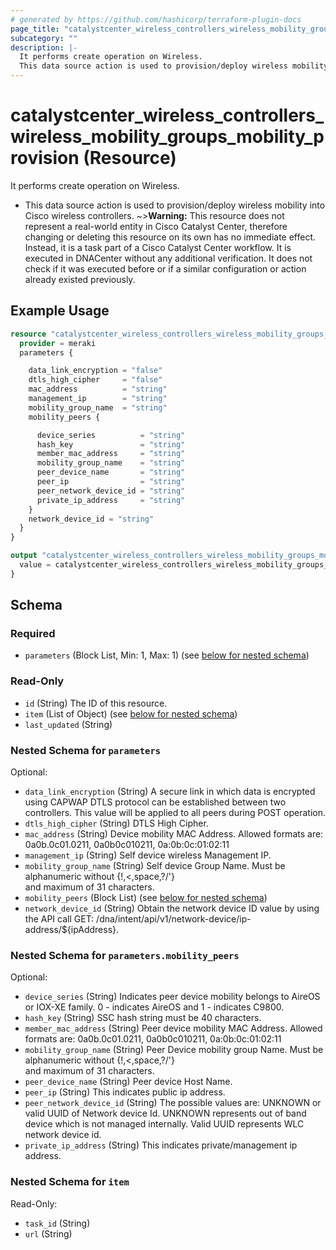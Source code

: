 ```yaml
---
# generated by https://github.com/hashicorp/terraform-plugin-docs
page_title: "catalystcenter_wireless_controllers_wireless_mobility_groups_mobility_provision Resource - terraform-provider-catalystcenter"
subcategory: ""
description: |-
  It performs create operation on Wireless.
  This data source action is used to provision/deploy wireless mobility into Cisco wireless controllers.
---
```


# catalystcenter_wireless_controllers_wireless_mobility_groups_mobility_provision (Resource)

It performs create operation on Wireless.

- This data source action is used to provision/deploy wireless mobility into Cisco wireless controllers.
~>**Warning:**
This resource does not represent a real-world entity in Cisco Catalyst Center, therefore changing or deleting this resource on its own has no immediate effect.
Instead, it is a task part of a Cisco Catalyst Center workflow. It is executed in DNACenter without any additional verification. It does not check if it was executed before or if a similar configuration or action already existed previously.

## Example Usage

```terraform
resource "catalystcenter_wireless_controllers_wireless_mobility_groups_mobility_provision" "example" {
  provider = meraki
  parameters {

    data_link_encryption = "false"
    dtls_high_cipher     = "false"
    mac_address          = "string"
    management_ip        = "string"
    mobility_group_name  = "string"
    mobility_peers {

      device_series          = "string"
      hash_key               = "string"
      member_mac_address     = "string"
      mobility_group_name    = "string"
      peer_device_name       = "string"
      peer_ip                = "string"
      peer_network_device_id = "string"
      private_ip_address     = "string"
    }
    network_device_id = "string"
  }
}

output "catalystcenter_wireless_controllers_wireless_mobility_groups_mobility_provision_example" {
  value = catalystcenter_wireless_controllers_wireless_mobility_groups_mobility_provision.example
}
```

<!-- schema generated by tfplugindocs -->
## Schema

### Required

- `parameters` (Block List, Min: 1, Max: 1) (see [below for nested schema](#nestedblock--parameters))

### Read-Only

- `id` (String) The ID of this resource.
- `item` (List of Object) (see [below for nested schema](#nestedatt--item))
- `last_updated` (String)

<a id="nestedblock--parameters"></a>
### Nested Schema for `parameters`

Optional:

- `data_link_encryption` (String) A secure link in which data is encrypted using CAPWAP DTLS protocol can be established between two controllers. This value will be applied to all peers during POST operation.
- `dtls_high_cipher` (String) DTLS High Cipher.
- `mac_address` (String) Device mobility MAC Address. Allowed formats are: 0a0b.0c01.0211, 0a0b0c010211, 0a:0b:0c:01:02:11
- `management_ip` (String) Self device wireless Management IP.
- `mobility_group_name` (String) Self device Group Name. Must be alphanumeric without {!,<,space,?/'} <br/> and maximum of 31 characters.
- `mobility_peers` (Block List) (see [below for nested schema](#nestedblock--parameters--mobility_peers))
- `network_device_id` (String) Obtain the network device ID value by using the API call GET: /dna/intent/api/v1/network-device/ip-address/${ipAddress}.

<a id="nestedblock--parameters--mobility_peers"></a>
### Nested Schema for `parameters.mobility_peers`

Optional:

- `device_series` (String) Indicates peer device mobility belongs to AireOS or IOX-XE family. 0 - indicates AireOS and 1 - indicates C9800.
- `hash_key` (String) SSC hash string must be 40 characters.
- `member_mac_address` (String) Peer device mobility MAC Address.  Allowed formats are: 0a0b.0c01.0211, 0a0b0c010211, 0a:0b:0c:01:02:11
- `mobility_group_name` (String) Peer Device mobility group Name. Must be alphanumeric without {!,<,space,?/'} <br/> and maximum of 31 characters.
- `peer_device_name` (String) Peer device Host Name.
- `peer_ip` (String) This indicates public ip address.
- `peer_network_device_id` (String) The possible values are: UNKNOWN or valid UUID of Network device Id. UNKNOWN represents out of band device which is not managed internally. Valid UUID represents WLC network device id.
- `private_ip_address` (String) This indicates private/management ip address.



<a id="nestedatt--item"></a>
### Nested Schema for `item`

Read-Only:

- `task_id` (String)
- `url` (String)
